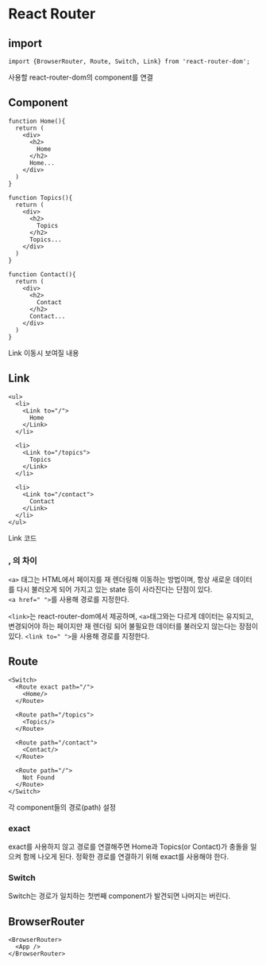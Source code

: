 # React Router

## import
```
import {BrowserRouter, Route, Switch, Link} from 'react-router-dom';
```
사용할 react-router-dom의 component를 연결

## Component
```
function Home(){
  return (
    <div>
      <h2>
        Home
      </h2>
      Home...
    </div>
  )
}

function Topics(){
  return (
    <div>
      <h2>
        Topics
      </h2>
      Topics...
    </div>
  )
}

function Contact(){
  return (
    <div>
      <h2>
        Contact
      </h2>
      Contact...
    </div>
  )
}
```
Link 이동시 보여질 내용

## Link
```
<ul>
  <li>
    <Link to="/">
      Home
    </Link>
  </li>

  <li>
    <Link to="/topics">
      Topics
    </Link>
  </li>

  <li>
    <Link to="/contact">
      Contact
    </Link>
  </li>
</ul>
```
Link 코드

### <a>, <Link>의 차이
`<a>` 태그는 HTML에서 페이지를 재 렌더링해 이동하는 방법이며, 항상 새로운 데이터를 다시 불러오게 되어 가지고 있는 state 등이 사라진다는 단점이 있다.  
`<a href=" ">`를 사용해 경로를 지정한다.

`<link>`는 react-router-dom에서 제공하며, `<a>`태그와는 다르게 데이터는 유지되고,  
  변경되어야 하는 페이지만 재 렌더링 되어 불필요한 데이터를 불러오지 않는다는 장점이 있다.
`<link to=" ">`을 사용해 경로를 지정한다.
  
## Route
```
<Switch>
  <Route exact path="/">
    <Home/>
  </Route>

  <Route path="/topics">
    <Topics/>
  </Route>

  <Route path="/contact">
    <Contact/>
  </Route>

  <Route path="/">
    Not Found
  </Route>
</Switch>
```
각 component들의 경로(path) 설정

### exact
exact를 사용하지 않고 경로를 연결해주면 Home과 Topics(or Contact)가 충돌을 일으켜 함께 나오게 된다. 정확한 경로를 연결하기 위해 exact를 사용해야 한다.
  
### Switch
Switch는 경로가 일치하는 첫번째 component가 발견되면 나머지는 버린다.

## BrowserRouter
```
<BrowserRouter>
  <App />
</BrowserRouter>
```
